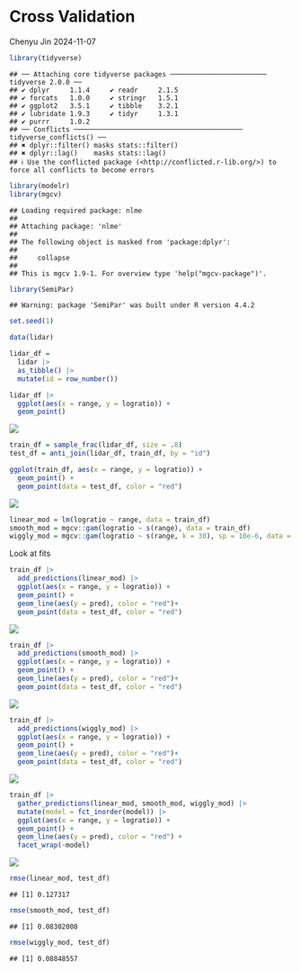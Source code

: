 Cross Validation
================
Chenyu Jin
2024-11-07

``` r
library(tidyverse)
```

    ## ── Attaching core tidyverse packages ──────────────────────── tidyverse 2.0.0 ──
    ## ✔ dplyr     1.1.4     ✔ readr     2.1.5
    ## ✔ forcats   1.0.0     ✔ stringr   1.5.1
    ## ✔ ggplot2   3.5.1     ✔ tibble    3.2.1
    ## ✔ lubridate 1.9.3     ✔ tidyr     1.3.1
    ## ✔ purrr     1.0.2     
    ## ── Conflicts ────────────────────────────────────────── tidyverse_conflicts() ──
    ## ✖ dplyr::filter() masks stats::filter()
    ## ✖ dplyr::lag()    masks stats::lag()
    ## ℹ Use the conflicted package (<http://conflicted.r-lib.org/>) to force all conflicts to become errors

``` r
library(modelr)
library(mgcv)
```

    ## Loading required package: nlme
    ## 
    ## Attaching package: 'nlme'
    ## 
    ## The following object is masked from 'package:dplyr':
    ## 
    ##     collapse
    ## 
    ## This is mgcv 1.9-1. For overview type 'help("mgcv-package")'.

``` r
library(SemiPar)
```

    ## Warning: package 'SemiPar' was built under R version 4.4.2

``` r
set.seed(1)
```

``` r
data(lidar)

lidar_df = 
  lidar |> 
  as_tibble() |>
  mutate(id = row_number())

lidar_df |> 
  ggplot(aes(x = range, y = logratio)) + 
  geom_point()
```

![](cross-validation_files/figure-gfm/unnamed-chunk-2-1.png)<!-- -->

``` r
train_df = sample_frac(lidar_df, size = .8)
test_df = anti_join(lidar_df, train_df, by = "id")

ggplot(train_df, aes(x = range, y = logratio)) + 
  geom_point() + 
  geom_point(data = test_df, color = "red")
```

![](cross-validation_files/figure-gfm/unnamed-chunk-3-1.png)<!-- -->

``` r
linear_mod = lm(logratio ~ range, data = train_df)
smooth_mod = mgcv::gam(logratio ~ s(range), data = train_df)
wiggly_mod = mgcv::gam(logratio ~ s(range, k = 30), sp = 10e-6, data = train_df)
```

Look at fits

``` r
train_df |> 
  add_predictions(linear_mod) |> 
  ggplot(aes(x = range, y = logratio)) + 
  geom_point() + 
  geom_line(aes(y = pred), color = "red")+ 
  geom_point(data = test_df, color = "red")
```

![](cross-validation_files/figure-gfm/unnamed-chunk-5-1.png)<!-- -->

``` r
train_df |> 
  add_predictions(smooth_mod) |> 
  ggplot(aes(x = range, y = logratio)) + 
  geom_point() + 
  geom_line(aes(y = pred), color = "red")+ 
  geom_point(data = test_df, color = "red")
```

![](cross-validation_files/figure-gfm/unnamed-chunk-5-2.png)<!-- -->

``` r
train_df |> 
  add_predictions(wiggly_mod) |> 
  ggplot(aes(x = range, y = logratio)) + 
  geom_point() + 
  geom_line(aes(y = pred), color = "red")+ 
  geom_point(data = test_df, color = "red")
```

![](cross-validation_files/figure-gfm/unnamed-chunk-5-3.png)<!-- -->

``` r
train_df |> 
  gather_predictions(linear_mod, smooth_mod, wiggly_mod) |> 
  mutate(model = fct_inorder(model)) |> 
  ggplot(aes(x = range, y = logratio)) + 
  geom_point() + 
  geom_line(aes(y = pred), color = "red") + 
  facet_wrap(~model)
```

![](cross-validation_files/figure-gfm/unnamed-chunk-6-1.png)<!-- -->

``` r
rmse(linear_mod, test_df)
```

    ## [1] 0.127317

``` r
rmse(smooth_mod, test_df)
```

    ## [1] 0.08302008

``` r
rmse(wiggly_mod, test_df)
```

    ## [1] 0.08848557

